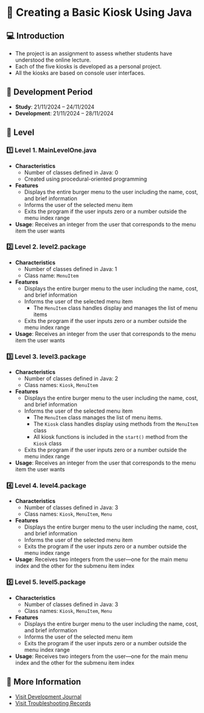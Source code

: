 # 🍔 Creating a Basic Kiosk Using Java

## 💻 Introduction
- The project is an assignment to assess whether students have understood the online lecture.
- Each of the five kiosks is developed as a personal project.
- All the kiosks are based on console user interfaces. 
  

## 📆 Development Period
- **Study**: 21/11/2024 – 24/11/2024
- **Development**: 21/11/2024 – 28/11/2024

## 🚀 Level

### 1️⃣ Level 1. MainLevelOne.java
- **Characteristics**
  - Number of classes defined in Java: 0
  - Created using procedural-oriented programming
- **Features** 
  - Displays the entire burger menu to the user including the name, cost, and brief information
  - Informs the user of the selected menu item 
  - Exits the program if the user inputs zero or a number outside the menu index range
- **Usage**: Receives an integer from the user that corresponds to the menu item the user wants

### 2️⃣ Level 2. level2.package
- **Characteristics**
  - Number of classes defined in Java: 1
  - Class name: `MenuItem`
- **Features**
  - Displays the entire burger menu to the user including the name, cost, and brief information 
  - Informs the user of the selected menu item
    - The `MenuItem` class handles display and manages the list of menu items
  - Exits the program if the user inputs zero or a number outside the menu index range
- **Usage**: Receives an integer from the user that corresponds to the menu item the user wants

### 3️⃣ Level 3. level3.package
- **Characteristics**
  - Number of classes defined in Java: 2
  - Class names: `Kiosk`, `MenuItem` 
- **Features**
  - Displays the entire burger menu to the user including the name, cost, and brief information 
  - Informs the user of the selected menu item
    - The `MenuItem` class manages the list of menu items.
    - The `Kiosk` class handles display using methods from the `MenuItem` class
    - All kiosk functions is included in the `start()` method from the `Kiosk` class 
  - Exits the program if the user inputs zero or a number outside the menu index range
- **Usage**: Receives an integer from the user that corresponds to the menu item the user wants

### 4️⃣ Level 4. level4.package
- **Characteristics**
  - Number of classes defined in Java: 3
  - Class names: `Kiosk`, `MenuItem`, `Menu` 
- **Features**
  - Displays the entire burger menu to the user including the name, cost, and brief information 
  - Informs the user of the selected menu item
  - Exits the program if the user inputs zero or a number outside the menu index range
- **Usage**: Receives two integers from the user—one for the main menu index and the other for the submenu item index

### 5️⃣ Level 5. level5.package
- **Characteristics**
  - Number of classes defined in Java: 3
  - Class names: `Kiosk`, `MenuItem`, `Menu` 
- **Features**
  - Displays the entire burger menu to the user including the name, cost, and brief information 
  - Informs the user of the selected menu item
  - Exits the program if the user inputs zero or a number outside the menu index range
- **Usage**: Receives two integers from the user—one for the main menu index and the other for the submenu item index

## 📜 More Information
- [Visit Development Journal](https://writingforever162.tistory.com)
- [Visit Troubleshooting Records](https://writingforever162.tistory.com/category/Troubleshooting%3A%20%EB%AC%B4%EC%97%87%EC%9D%B4%20%EB%AC%B8%EC%A0%9C%EC%98%80%EB%8A%94%EA%B0%80%3F)


